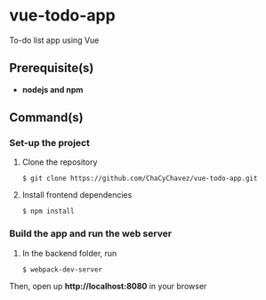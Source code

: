 # vue-todo-app
To-do list app using Vue

## Prerequisite(s)

- **nodejs and npm**

## Command(s)

### Set-up the project

1. Clone the repository
	```
	$ git clone https://github.com/ChaCyChavez/vue-todo-app.git
	```
  
2. Install frontend dependencies
	```
	$ npm install
	```

### Build the app and run the web server

1. In the backend folder, run
	```
	$ webpack-dev-server
	```

Then, open up **http://localhost:8080** in your browser
